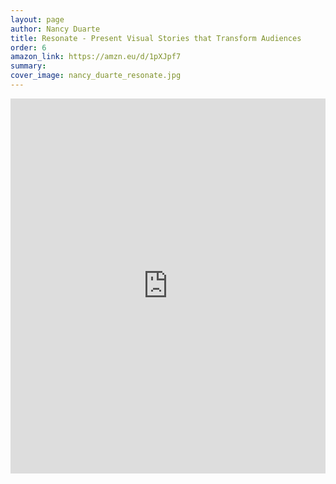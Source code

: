 ```yaml
---
layout: page
author: Nancy Duarte
title: Resonate - Present Visual Stories that Transform Audiences
order: 6
amazon_link: https://amzn.eu/d/1pXJpf7
summary: 
cover_image: nancy_duarte_resonate.jpg
---
```


<iframe type="text/html" sandbox="allow-scripts allow-same-origin allow-popups" width="100%" height="600px" frameborder="0" allowfullscreen style="max-width:100%" src="https://lesen.amazon.de/kp/card?asin=B00F0U74IQ&preview=inline&linkCode=kpe&ref_=cm_sw_r_kb_dp_MFD2FM6CJKDK5V409DSJ" ></iframe>

